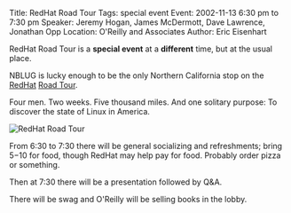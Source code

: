 Title: RedHat Road Tour
Tags: special event
Event: 2002-11-13 6:30 pm to 7:30 pm
Speaker: Jeremy Hogan, James McDermott, Dave Lawrence, Jonathan Opp
Location: O'Reilly and Associates
Author: Eric Eisenhart

RedHat Road Tour is a **special event** at a **different** time, but at the usual place.

NBLUG is lucky enough to be the only Northern California stop on the [RedHat](http://redhat.com/) [Road Tour](http://redhat.com/roadtour/).

Four men. Two weeks. Five thousand miles. And one solitary purpose: To discover the state of Linux in America.

![RedHat Road Tour](/images/redhat_roadtour.gif "RedHat Road Tour")

From 6:30 to 7:30 there will be general socializing and refreshments; bring $5-$10 for food, though RedHat may help pay for food. Probably order pizza or something.

Then at 7:30 there will be a presentation followed by Q&A.

There will be swag and O'Reilly will be selling books in the lobby.
